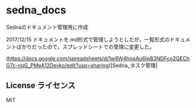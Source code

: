# sedna_docs
Sednaのドキュメント管理用に作成

2017/12/15 ドキュメントを.md形式で管理しようとしたが，一覧形式のドキュメントばかりだったので，スプレッドシートでの管理に変更した。
  
(https://docs.google.com/spreadsheets/d/1w9W4hoqAu6IpB3NDFco2QEChG7c-nqG_PMeA12Devko/edit?usp=sharing)[Sedna_タスク管理]

## License ライセンス
MIT

